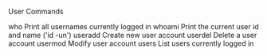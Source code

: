 User Commands

who Print all usernames currently logged in
whoami Print the current user id and name (\'id -un\')
useradd Create new user account
userdel Delete a user account
usermod Modify user account
users List users currently logged in
